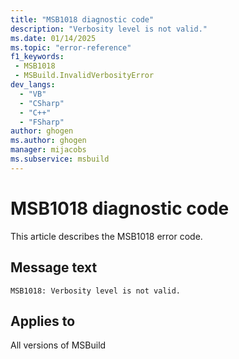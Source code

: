 ```yaml
---
title: "MSB1018 diagnostic code"
description: "Verbosity level is not valid."
ms.date: 01/14/2025
ms.topic: "error-reference"
f1_keywords:
 - MSB1018
 - MSBuild.InvalidVerbosityError
dev_langs:
  - "VB"
  - "CSharp"
  - "C++"
  - "FSharp"
author: ghogen
ms.author: ghogen
manager: mijacobs
ms.subservice: msbuild
---
```


# MSB1018 diagnostic code

<!-- :::ErrorDefinitionDescription::: -->
<!-- :::editable-content name="introDescription"::: -->
This article describes the MSB1018 error code.
<!-- :::editable-content-end::: -->

## Message text

`MSB1018: Verbosity level is not valid.`

<!-- :::editable-content name="postOutputDescription"::: -->
<!--
{StrBegin="MSBUILD : error MSB1018: "}UE: This message does not need in-line parameters because the exception takes care of displaying the invalid arg.
      This error is shown when a user specifies an unknown verbosity level e.g. "msbuild -verbosity:foo". The only valid verbosities
      (and their short forms) are: q[uiet], m[inimal], n[ormal], d[etailed], diag[nostic].
      LOCALIZATION: The prefix "MSBUILD : error MSBxxxx:" should not be localized.
-->
<!-- :::editable-content-end::: -->
<!-- :::ErrorDefinitionDescription-end::: -->

## Applies to

All versions of MSBuild
